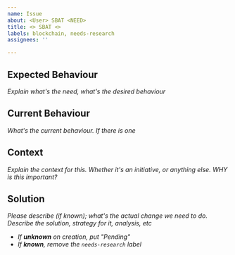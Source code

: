 ```yaml
---
name: Issue
about: <User> SBAT <NEED>
title: <> SBAT <>
labels: blockchain, needs-research
assignees: ''

---
```


## Expected Behaviour

_Explain what's the need, what's the desired behaviour_

## Current Behaviour

_What's the current behaviour. If there is one_

## Context

_Explain the context for this. Whether it's an initiative, or anything else. WHY is this important?_

## Solution

_Please describe (if known); what's the actual change we need to do. Describe the solution, strategy for it, analysis, etc_

 * _If **unknown** on creation, put "Pending"_
 * _If **known**, remove the `needs-research` label_
